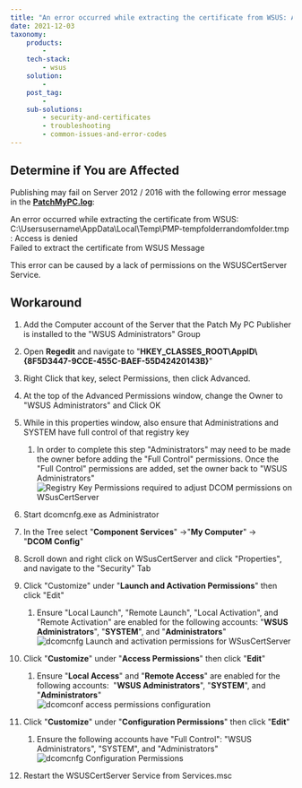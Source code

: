 ```yaml
---
title: "An error occurred while extracting the certificate from WSUS: Access is denied"
date: 2021-12-03
taxonomy:
    products:
        - 
    tech-stack:
        - wsus
    solution:
        - 
    post_tag:
        - 
    sub-solutions:
        - security-and-certificates
        - troubleshooting
        - common-issues-and-error-codes
---
```


## Determine if You are Affected

Publishing may fail on Server 2012 / 2016 with the following error message in the **[PatchMyPC.log](/collecting-log-files-for-patch-my-pc-support#publishing-service-app-logs-intune)**:

An error occurred while extracting the certificate from WSUS: C:\\Usersusername\\AppData\\Local\\Temp\\PMP-tempfolderrandomfolder.tmp : Access is denied  
Failed to extract the certificate from WSUS Message

This error can be caused by a lack of permissions on the WSUSCertServer Service.

## Workaround

1. Add the Computer account of the Server that the Patch My PC Publisher is installed to the "WSUS Administrators" Group

3. Open **Regedit** and navigate to "**HKEY\_CLASSES\_ROOT\\AppID\\{8F5D3447-9CCE-455C-BAEF-55D42420143B}**"

5. Right Click that key, select Permissions, then click Advanced.

7. At the top of the Advanced Permissions window, change the Owner to "WSUS Administrators" and Click OK

9. While in this properties window, also ensure that Administrations and SYSTEM have full control of that registry key
    1. In order to complete this step "Administrators" may need to be made the owner before adding the "Full Control" permissions. Once the "Full Control" permissions are added, set the owner back to "WSUS Administrators"  
        ![Registry Key Permissions required to adjust DCOM permissions on WSusCertServer](images/RegistryKeyPermissions.png)
        

11. Start dcomcnfg.exe as Administrator

13. In the Tree select "**Component Services**" ->"**My Computer**" -> "**DCOM Config**"

15. Scroll down and right click on WSusCertServer and click "Properties", and navigate to the "Security" Tab

17. Click "Customize" under "**Launch and Activation Permissions**" then click "Edit"
     1. Ensure "Local Launch", "Remote Launch", "Local Activation", and "Remote Activation" are enabled for the following accounts: "**WSUS Administrators**", "**SYSTEM**", and "**Administrators**"  
         ![dcomcnfg Launch and activation permissions for WSusCertServer](images/dcomcnfglaunchandactivationpermissions.png)
         

19. Click "**Customize**" under "**Access Permissions**" then click "**Edit**"
     1. Ensure "**Local Access**" and "**Remote Access**" are enabled for the following accounts:  "**WSUS Administrators**", "**SYSTEM**", and "**Administrators**"  
         ![dcomconf access permissions configuration](images/dcomcnfgaccesspermissions.png)
         

21. Click "**Customize**" under "**Configuration Permissions**" then click "**Edit**"
     1. Ensure the following accounts have "Full Control": "WSUS Administrators", "SYSTEM", and "Administrators"  
         ![dcomcnfg Configuration Permissions](images/dcomcnfgconfigurationpermissions.png)
         

23. Restart the WSUSCertServer Service from Services.msc
